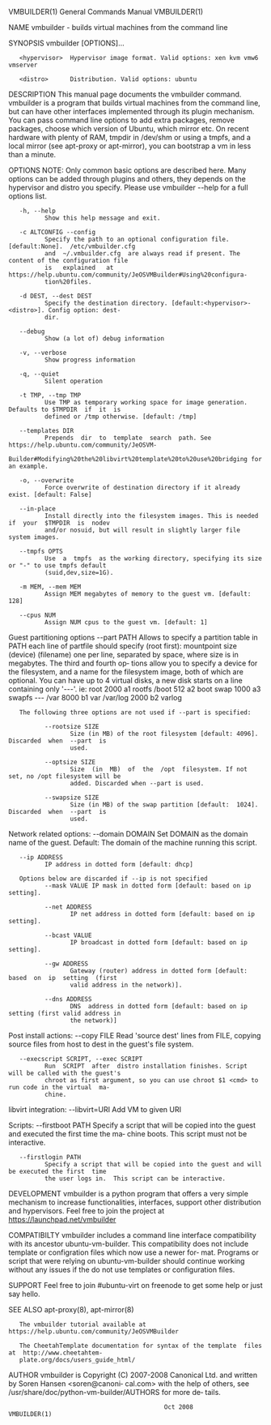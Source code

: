 VMBUILDER(1)                            General Commands Manual                           VMBUILDER(1)

NAME
       vmbuilder - builds virtual machines from the command line

SYNOPSIS
       vmbuilder <hypervisor> <distro> [OPTIONS]...

       <hypervisor>  Hypervisor image format. Valid options: xen kvm vmw6 vmserver

       <distro>      Distribution. Valid options: ubuntu

DESCRIPTION
       This  manual  page documents the vmbuilder command.  vmbuilder is a program that builds virtual
       machines from the command line, but can have other interfaces implemented  through  its  plugin
       mechanism.  You  can  pass  command line options to add extra packages, remove packages, choose
       which version of Ubuntu, which mirror etc. On recent hardware with plenty  of  RAM,  tmpdir  in
       /dev/shm  or using a tmpfs, and a local mirror (see apt-proxy or apt-mirror), you can bootstrap
       a vm in less than a minute.

OPTIONS
       NOTE:  Only common basic options are described here.  Many options can be added through plugins
              and others, they depends on the hypervisor and distro you specify.  Please use vmbuilder
              <hypervisor> <distro> --help for a full options list.

       -h, --help
              Show this help message and exit.

       -c ALTCONFIG --config
              Specify the path to an optional configuration file.  [default:None].  /etc/vmbuilder.cfg
              and  ~/.vmbuilder.cfg  are always read if present. The content of the configuration file
              is   explained   at   https://help.ubuntu.com/community/JeOSVMBuilder#Using%20configura‐
              tion%20files.

       -d DEST, --dest DEST
              Specify the destination directory. [default:<hypervisor>-<distro>]. Config option: dest‐
              dir.

       --debug
              Show (a lot of) debug information

       -v, --verbose
              Show progress information

       -q, --quiet
              Silent operation

       -t TMP, --tmp TMP
              Use TMP as temporary working space for image generation. Defaults to $TMPDIR  if  it  is
              defined or /tmp otherwise. [default: /tmp]

       --templates DIR
              Prepends  dir  to  template  search  path. See https://help.ubuntu.com/community/JeOSVM‐
              Builder#Modifying%20the%20libvirt%20template%20to%20use%20bridging for an example.

       -o, --overwrite
              Force overwrite of destination directory if it already exist. [default: False]

       --in-place
              Install directly into the filesystem images. This is needed if  your  $TMPDIR  is  nodev
              and/or nosuid, but will result in slightly larger file system images.

       --tmpfs OPTS
              Use  a  tmpfs  as the working directory, specifying its size or "-" to use tmpfs default
              (suid,dev,size=1G).

       -m MEM, --mem MEM
              Assign MEM megabytes of memory to the guest vm. [default: 128]

       --cpus NUM
              Assign NUM cpus to the guest vm. [default: 1]

   Guest partitioning options
       --part PATH
              Allows to specify a partition table in PATH each line of partfile should  specify  (root
              first):
                      mountpoint size (device) (filename)
              one  per  line, separated by space, where size is in megabytes. The third and fourth op‐
              tions allow you to specify a device for the filesystem, and a name  for  the  filesystem
              image, both of which are optional. You can have up to 4 virtual disks, a new disk starts
              on a line containing only '---'. ie:
                      root 2000 a1 rootfs
                      /boot 512 a2 boot
                      swap 1000 a3 swapfs
                      ---
                      /var 8000 b1 var
                      /var/log 2000 b2 varlog

       The following three options are not used if --part is specified:

              --rootsize SIZE
                     Size (in MB) of the root filesystem [default: 4096].  Discarded  when  --part  is
                     used.

              --optsize SIZE
                     Size  (in  MB)  of  the  /opt  filesystem. If not set, no /opt filesystem will be
                     added. Discarded when --part is used.

              --swapsize SIZE
                     Size (in MB) of the swap partition [default:  1024].  Discarded  when  --part  is
                     used.

   Network related options:
       --domain DOMAIN
              Set  DOMAIN  as the domain name of the guest. Default: The domain of the machine running
              this script.

       --ip ADDRESS
              IP address in dotted form [default: dhcp]

       Options below are discarded if --ip is not specified
              --mask VALUE IP mask in dotted form [default: based on ip setting].

              --net ADDRESS
                     IP net address in dotted form [default: based on ip setting].

              --bcast VALUE
                     IP broadcast in dotted form [default: based on ip setting].

              --gw ADDRESS
                     Gateway (router) address in dotted form [default:  based  on  ip  setting  (first
                     valid address in the network)].

              --dns ADDRESS
                     DNS  address in dotted form [default: based on ip setting (first valid address in
                     the network)]

   Post install actions:
       --copy FILE
              Read 'source dest' lines from FILE, copying source  files  from  host  to  dest  in  the
              guest's file system.

       --execscript SCRIPT, --exec SCRIPT
              Run  SCRIPT  after  distro installation finishes. Script will be called with the guest's
              chroot as first argument, so you can use chroot $1 <cmd> to run code in the virtual  ma‐
              chine.

   libvirt integration:
       --libvirt=URI
              Add VM to given URI

   Scripts:
       --firstboot PATH
              Specify  a script that will be copied into the guest and executed the first time the ma‐
              chine boots.  This script must not be interactive.

       --firstlogin PATH
              Specify a script that will be copied into the guest and will be executed the first  time
              the user logs in.  This script can be interactive.

DEVELOPMENT
       vmbuilder  is a python program that offers a very simple mechanism to increase functionalities,
       interfaces, support other distribution and hypervisors.  Feel  free  to  join  the  project  at
       https://launchpad.net/vmbuilder

COMPATIBILTY
       vmbuilder  includes a command line interface compatibility with its ancestor ubuntu-vm-builder.
       This compatibility does not include template or configration files which now use a  newer  for‐
       mat.  Programs or script that were relying on ubuntu-vm-builder should continue working without
       any issues if the do not use templates or configuration files.

SUPPORT
       Feel free to join #ubuntu-virt on freenode to get some help or just say hello.

SEE ALSO
       apt-proxy(8), apt-mirror(8)

       The vmbuilder tutorial available at https://help.ubuntu.com/community/JeOSVMBuilder

       The CheetahTemplate documentation for syntax of the template  files  at  http://www.cheetahtem‐
       plate.org/docs/users_guide_html/

AUTHOR
       vmbuilder  is Copyright (C) 2007-2008 Canonical Ltd. and written by Soren Hansen <soren@canoni‐
       cal.com> with the help of others, see  /usr/share/doc/python-vm-builder/AUTHORS  for  more  de‐
       tails.

                                               Oct 2008                                   VMBUILDER(1)
